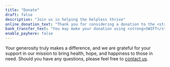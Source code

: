 ```yaml
---
title: "Donate"
draft: false
description: "Join us in helping the helpless thrive"
online_donation_text: "Thank you for considering a donation to the <strong>SLCFHR</strong>, where we are dedicated to transforming the lives of underprivileged individuals in Sri Lankan society facing a spectrum of health challenges such as partial paralysis, facial palsy, Parkinson's disease, joint pains, arthritis, autism, and cerebral palsy in children."
bank_transfer_text: "You may make your donation using <strong>SWIFT</strong> with the information below;"
enable_payhere: false
---
```


Your generosity truly makes a difference, and we are grateful for your support in our mission to bring health, hope, and happiness to those in need. Should you have any questions, please feel free to <a href="/contact" class="font-weight-bold text-primary">contact us</a>.
